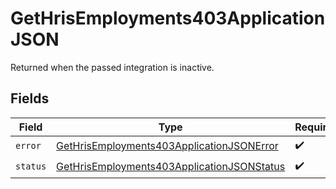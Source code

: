 # GetHrisEmployments403ApplicationJSON

Returned when the passed integration is inactive.


## Fields

| Field                                                                                                               | Type                                                                                                                | Required                                                                                                            | Description                                                                                                         |
| ------------------------------------------------------------------------------------------------------------------- | ------------------------------------------------------------------------------------------------------------------- | ------------------------------------------------------------------------------------------------------------------- | ------------------------------------------------------------------------------------------------------------------- |
| `error`                                                                                                             | [GetHrisEmployments403ApplicationJSONError](../../models/operations/gethrisemployments403applicationjsonerror.md)   | :heavy_check_mark:                                                                                                  | N/A                                                                                                                 |
| `status`                                                                                                            | [GetHrisEmployments403ApplicationJSONStatus](../../models/operations/gethrisemployments403applicationjsonstatus.md) | :heavy_check_mark:                                                                                                  | N/A                                                                                                                 |